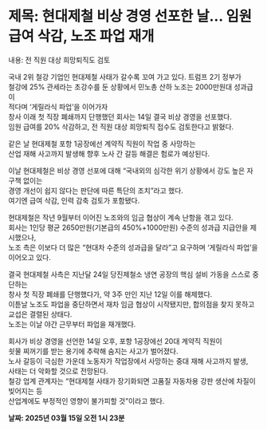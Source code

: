# **제목: 현대제철 비상 경영 선포한 날… 임원 급여 삭감, 노조 파업 재개**

  내용: 전 직원 대상 희망퇴직도 검토

국내 2위 철강 기업인 현대제철 사태가 갈수록 꼬여 가고 있다. 트럼프 2기 정부가  
철강에 25% 관세라는 초강수를 둔 상황에서 민노총 산하 노조는 2000만원대 성과급이  
적다며 ‘게릴라식 파업’을 이어가자  
창사 이래 첫 직장 폐쇄까지 단행했던 회사는 14일 결국 비상 경영을 선포했다.  
임원 급여를 20% 삭감하고, 전 직원 대상 희망퇴직 접수도 검토한다고 밝혔다.  

같은 날 현대제철 포항 1공장에선 계약직 직원이 작업 중 사망하는  
산업 재해 사고까지 발생해 향후 노사 간 갈등 해결은 험로가 예상된다.  

이날 현대제철은 비상 경영 선포에 대해 “국내외의 심각한 위기 상황에서 강도 높은 자구책 없이는  
경영 개선이 쉽지 않다는 판단에 따른 특단의 조치”라고 했다.  
여기엔 급여 삭감, 인력 감축 검토가 포함됐다.  

현대제철은 작년 9월부터 이어진 노조와의 임금 협상이 계속 난항을 겪고 있다.  
회사는 1인당 평균 2650만원(기본급의 450%+1000만원) 수준의 성과급 지급안을 제시했으나,  
노조 측은 이보다 더 많은 “현대차 수준의 성과급을 달라”고 요구하며 ‘게릴라식 파업’을 이어오고 있다.  

결국 현대제철 사측은 지난달 24일 당진제철소 냉연 공장의 핵심 설비 가동을 스스로 중단하는  
창사 첫 직장 폐쇄를 단행했다가, 약 3주 만인 지난 12일 이를 해제했다.  
이튿날 노조도 파업을 중단하면서 재차 임금 협상이 시작됐지만, 합의점을 찾지 못하고 교섭은 결렬된 상태다.  
노조는 이날 야간 근무부터 파업을 재개했다.  

회사가 비상 경영을 선언한 14일 오후, 포항 1공장에선 20대 계약직 직원이  
쇳물 찌꺼기를 받는 용기에 추락해 숨지는 사고가 벌어졌다.  
노사 갈등이 극심한 가운데 노동자가 작업장에서 사망하는 중대 재해 사고까지 발생,  
사태는 더 악화할 것으로 전망된다.  
철강 업계 관계자는 “현대제철 사태가 장기화되면 고품질 자동차용 강판 생산에 차질이 빚어지는 등  
산업계에도 부정적인 영향이 불가피할 것”이라고 했다.

  **날짜: 2025년 03월 15일 오전 1시 23분**